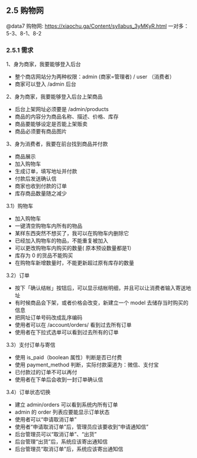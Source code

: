 ## 2.5 购物网
@data7 购物网: <https://xiaochu.ga/Content/syllabus_3yMKyR.html>
一对多：5-3、8-1、8-2
### 2.5.1 需求
1、身为商家，我要能够登入后台
* 整个商店网站分为两种权限：admin (商家=管理者) / user （消费者）
* 商家可以登入 /admin 后台  

2、身为商家，我要能够登入后台上架商品
* 后台上架网址必须要是 /admin/products
* 商品的内容分为商品名称、描述、价格、库存
* 商品要能够设定是否能上架贩卖
* 商品必须要有商品图片  

3、身为消费者，我要在前台找到商品并付款
* 商品展示
* 加入购物车
* 生成订单，填写地址并付款
* 付款后发送确认信
* 商家也收到付款的订单
* 库存商品数量随之减少  

3.1）购物车
* 加入购物车
* 一键清空购物车内所有的物品
* 某样东西突然不想买了，我可以在购物车内删除它
* 已经加入购物车的物品，不能重复被加入
* 可以更改购物车内购买的数量( 原本预设数量都是1）
* 库存为 0 的货品不能购买
* 在购物车新增数量时，不能更新超过原有库存的数量   

3.2）订单
* 按下「确认结帐」按钮后，可以显示结帐明细，并且可以让消费者输入寄送地址
* 有时候商品会下架，或者价格会改变，新建立一个 model 去储存当时购买的信息
* 把网址订单号码改成乱序编码
* 使用者可以在 /account/orders/ 看到过去所有订单
* 使用者在下拉式选单可以看到过去所有的订单  

3.3）支付订单与寄信
* 使用 is_paid（boolean 属性）判断是否已付费
* 使用 payment_method 判断，实际付款渠道为：微信、支付宝
* 已付款过的订单不可以再付
* 使用者在下单后会收到一封订单确认信   

3.4）订单状态切换
* 建立 admin/orders 可以看到系统内所有订单
* admin 的 order 列表应要能显示订单状态
* 使用者可以“申请取消订单”
* 使用者“申请取消订单”后，管理员应该要收到“申请通知信”
* 后台管理员可以“取消订单”、“出货”
* 后台管理“出货”后，系统应该寄出通知信
* 后台管理员“取消订单”后，系统应该寄出通知信   